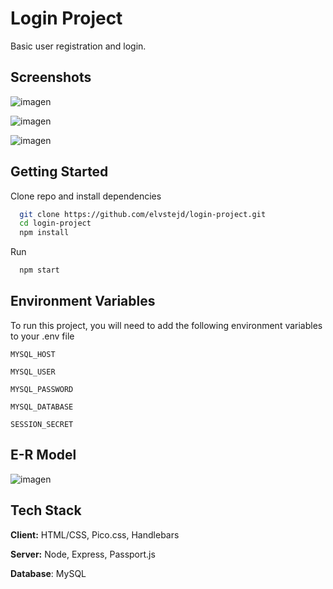 
# Login Project

Basic user registration and login.


## Screenshots

![imagen](https://user-images.githubusercontent.com/47759122/138576198-00361ea2-a0d0-46fd-81bd-90df84fc75bc.png)

![imagen](https://user-images.githubusercontent.com/47759122/138576202-a577c067-05d2-46ec-915e-d0b311af855a.png)

![imagen](https://user-images.githubusercontent.com/47759122/138576215-052c724e-b2df-419f-bad3-6b78e280e877.png)

  
## Getting Started

Clone repo and install dependencies

```bash
  git clone https://github.com/elvstejd/login-project.git
  cd login-project
  npm install
```

Run

```bash
  npm start 

```

## Environment Variables

To run this project, you will need to add the following environment variables to your .env file

`MYSQL_HOST`

`MYSQL_USER`

`MYSQL_PASSWORD`

`MYSQL_DATABASE`

`SESSION_SECRET`

  
## E-R Model

![imagen](https://user-images.githubusercontent.com/47759122/138576631-77d7645a-0273-4bf3-8298-3c4cf405032e.png)


## Tech Stack

**Client:** HTML/CSS, Pico.css, Handlebars

**Server:** Node, Express, Passport.js

**Database**: MySQL



